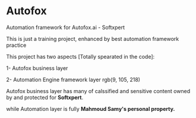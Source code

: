 # Autofox 
Automation framework for Autofox.ai - Softxpert

This is just a training project, enhanced by best automation framework practice

This project has two aspects [Totally spearated in the code]: 

  1- Autofox business layer
  
  2- Automation Engine framework layer rgb(9, 105, 218)



Autofox business layer has many of calssified and sensitive content owned by and protected for **Softxpert**.

while Automation layer is fully **Mahmoud Samy's personal property.**

